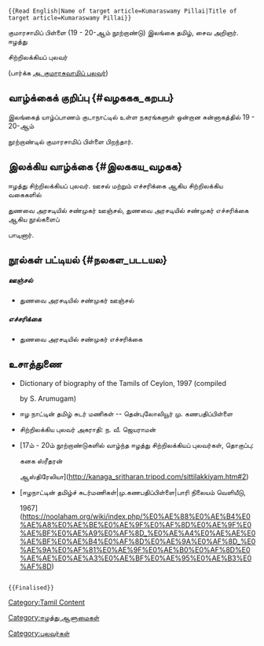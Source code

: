 ```{=mediawiki}
{{Read English|Name of target article=Kumaraswamy Pillai|Title of target article=Kumaraswamy Pillai}}
```
குமாரசாமிப் பிள்ளை (19 - 20-ஆம் நூற்றாண்டு) இலங்கை தமிழ், சைவ அறிஞர். ஈழத்து
சிற்றிலக்கியப் புலவர்

(பார்க்க [அ. குமாரசுவாமிப் புலவர்](அ._குமாரசுவாமிப்_புலவர் "wikilink"))

## வாழ்க்கைக் குறிப்பு {#வழககக_கறபப}

இலங்கைத் யாழ்ப்பாணம் குடாநாட்டில் உள்ள நகரங்களுள் ஒன்றான சுன்னாகத்தில் 19 - 20-ஆம்
நூற்றாண்டில் குமாரசாமிப் பிள்ளை பிறந்தார்.

## இலக்கிய வாழ்க்கை {#இலககய_வழகக}

ஈழத்து சிற்றிலக்கியப் புலவர். ஊசல் மற்றும் எச்சரிக்கை ஆகிய சிற்றிலக்கிய வகைகளில்
துணவை அரசடியில் சண்முகர் ஊஞ்சல், துணவை அரசடியில் சண்முகர் எச்சரிக்கை ஆகிய நூல்களைப்
பாடினார்.

## நூல்கள் பட்டியல் {#நலகள_படடயல}

##### ஊஞ்சல்

-   துணவை அரசடியில் சண்முகர் ஊஞ்சல்

##### எச்சரிக்கை

-   துணவை அரசடியில் சண்முகர் எச்சரிக்கை

## உசாத்துணை

-   Dictionary of biography of the Tamils of Ceylon, 1997 (compiled
    by S. Arumugam)
-   ஈழ நாட்டின் தமிழ் சுடர் மணிகள் -- தென்புலோலியூர் மு. கணபதிப்பிள்ளை
-   சிற்றிலக்கிய புலவர் அகராதி: ந. வீ. ஜெயராமன்
-   [17ம் - 20ம் நூற்றாண்டுகளில் வாழ்ந்த ஈழத்து சிற்றிலக்கியப் புலவர்கள், தொகுப்பு:
    கனக ஸ்ரீதரன்
    ஆஸ்திரேலியா](http://kanaga_sritharan.tripod.com/sittilakkiyam.htm#2)
-   [ஈழநாட்டின் தமிழ்ச் சுடர்மணிகள்\|மு.கணபதிப்பிள்ளை\|பாரி நிலையம் வெளியீடு,
    1967](https://noolaham.org/wiki/index.php/%E0%AE%88%E0%AE%B4%E0%AE%A8%E0%AE%BE%E0%AE%9F%E0%AF%8D%E0%AE%9F%E0%AE%BF%E0%AE%A9%E0%AF%8D_%E0%AE%A4%E0%AE%AE%E0%AE%BF%E0%AE%B4%E0%AF%8D%E0%AE%9A%E0%AF%8D_%E0%AE%9A%E0%AF%81%E0%AE%9F%E0%AE%B0%E0%AF%8D%E0%AE%AE%E0%AE%A3%E0%AE%BF%E0%AE%95%E0%AE%B3%E0%AF%8D)

```{=mediawiki}
{{Finalised}}
```
[Category:Tamil Content](Category:Tamil_Content "wikilink")
[Category:ஈழத்து ஆளுமைகள்](Category:ஈழத்து_ஆளுமைகள் "wikilink")
[Category:புலவர்கள்](Category:புலவர்கள் "wikilink")
